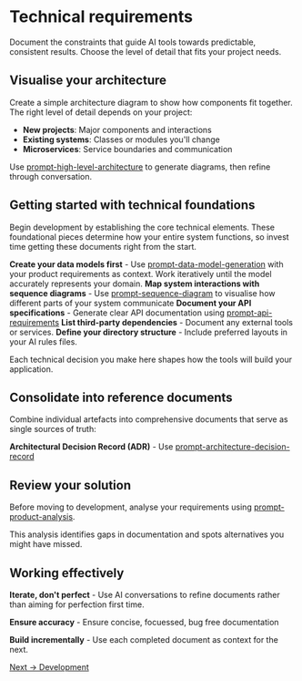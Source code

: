 # Technical requirements

Document the constraints that guide AI tools towards predictable, consistent results. Choose the level of detail that
fits your project needs.

## Visualise your architecture

Create a simple architecture diagram to show how components fit together. The right level of detail depends on your
project:

- **New projects**: Major components and interactions
- **Existing systems**: Classes or modules you'll change
- **Microservices**: Service boundaries and communication

Use [prompt-high-level-architecture](../../appendix/prompt-library/product/prompt-high-level-architecture.md) to
generate diagrams, then refine through conversation.

## Getting started with technical foundations

Begin development by establishing the core technical elements. These foundational pieces determine how your entire
system functions, so invest time getting these documents right from the start.

**Create your data models first** -
Use [prompt-data-model-generation](../../appendix/prompt-library/product/prompt-data-model-generation.md) with your
product requirements as context. Work iteratively until the model accurately represents your domain.
**Map system interactions with sequence diagrams** -
Use [prompt-sequence-diagram](../../appendix/prompt-library/product/prompt-sequence-diagram.md) to visualise how
different parts of your system communicate
**Document your API specifications** - Generate clear API documentation
using [prompt-api-requirements](../../appendix/prompt-library/product/prompt-api-requirements.md)
**List third-party dependencies** - Document any external tools or services.
**Define your directory structure** - Include preferred layouts in your AI rules files.

Each technical decision you make here shapes how the tools will build your application.

## Consolidate into reference documents

Combine individual artefacts into comprehensive documents that serve as single sources of truth:

**Architectural Decision Record (ADR)** -
Use [prompt-architecture-decision-record](../../appendix/prompt-library/product/prompt-architecture-decision-record.md)

## Review your solution

Before moving to development, analyse your requirements
using [prompt-product-analysis](../../appendix/prompt-library/product/prompt-product-analysis.md).

This analysis identifies gaps in documentation and spots alternatives you might have missed.

## Working effectively

**Iterate, don't perfect** - Use AI conversations to refine documents rather than aiming for perfection first time.

**Ensure accuracy** - Ensure concise, focuessed, bug free documentation

**Build incrementally** - Use each completed document as context for the next.

[Next -> Development](../feature-development/development.md)